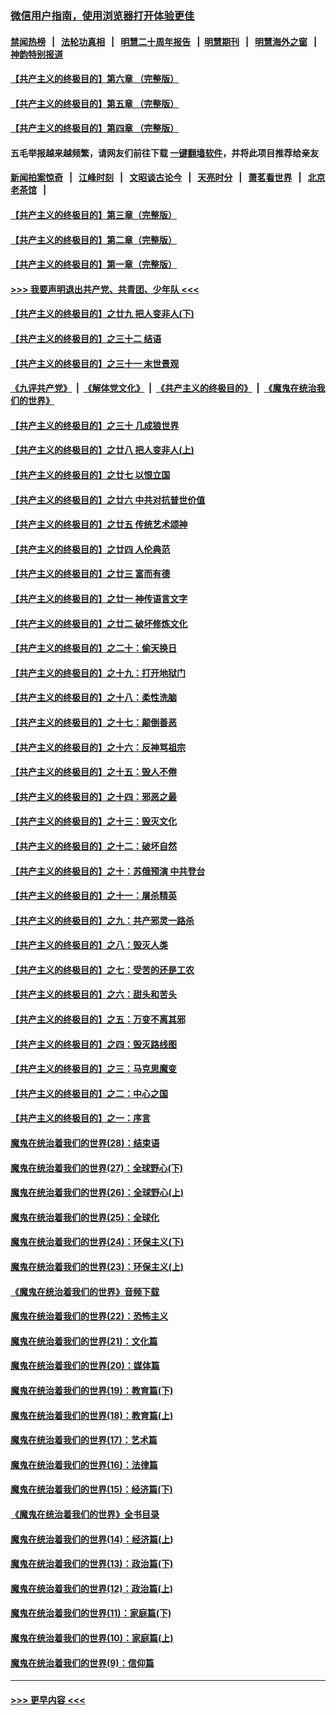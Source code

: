 ### [微信用户指南，使用浏览器打开体验更佳](https://github.com/gfw-breaker/banned-news1/blob/master/indexes/wechat-guide.md?t=0)
#### [禁闻热榜](热点新闻.md?t=0)  &nbsp;&nbsp;|&nbsp;&nbsp; [法轮功真相](https://github.com/gfw-breaker/truth/blob/master/README.md?t=0) &nbsp;&nbsp;|&nbsp;&nbsp; [明慧二十周年报告](https://github.com/gfw-breaker/mh-reports/blob/master/README.md?t=0) &nbsp;&nbsp;|&nbsp;&nbsp;[明慧期刊](https://github.com/gfw-breaker/mh-qikan) &nbsp;&nbsp;|&nbsp;&nbsp; [明慧海外之窗](https://github.com/gfw-breaker/mh-news/blob/master/README.md?t=0) &nbsp;&nbsp;|&nbsp;&nbsp; [神韵特别报道](https://github.com/gfw-breaker/mh-news/blob/master/shenyun.md?t=0)
#### [【共产主义的终极目的】第六章 （完整版）](../pages/nsc422/n11428913.md?t=02100401) 
#### [【共产主义的终极目的】第五章 （完整版）](../pages/nsc422/n11428912.md?t=02100401) 
#### [【共产主义的终极目的】第四章 （完整版）](../pages/nsc422/n11428907.md?t=02100401) 
#### 五毛举报越来越频繁，请网友们前往下载 [一键翻墙软件](https://github.com/gfw-breaker/ssr-accounts)，并将此项目推荐给亲友
#### [新闻拍案惊奇](https://github.com/gfw-breaker/banned-news1/blob/master/pages/link4.md) &nbsp;&nbsp;|&nbsp;&nbsp; [江峰时刻](https://github.com/gfw-breaker/banned-news1/blob/master/pages/link4.md) &nbsp;&nbsp;|&nbsp;&nbsp; [文昭谈古论今](https://github.com/gfw-breaker/banned-news1/blob/master/pages/link4.md) &nbsp;&nbsp;|&nbsp;&nbsp; [天亮时分](https://github.com/gfw-breaker/banned-news1/blob/master/pages/link4.md) &nbsp;&nbsp;|&nbsp;&nbsp; [萧茗看世界](https://github.com/gfw-breaker/banned-news1/blob/master/pages/link4.md) &nbsp;&nbsp;|&nbsp;&nbsp; [北京老茶馆](https://github.com/gfw-breaker/banned-news1/blob/master/pages/link4.md) &nbsp;&nbsp;|&nbsp;&nbsp; 
#### [【共产主义的终极目的】第三章（完整版）](../pages/nsc422/n11428848.md?t=02100401) 
#### [【共产主义的终极目的】第二章（完整版）](../pages/nsc422/n11428831.md?t=02100401) 
#### [【共产主义的终极目的】第一章（完整版）](../pages/nsc422/n11417651.md?t=02100401) 
#### [>>> 我要声明退出共产党、共青团、少年队 <<<](https://github.com/begood0513/goodnews/blob/master/quit/letter.md) 
#### [【共产主义的终极目的】之廿九 把人变非人(下)](../pages/nsc422/n11344140.md?t=02100401) 
#### [【共产主义的终极目的】之三十二 结语](../pages/nsc422/n11360535.md?t=02100401) 
#### [【共产主义的终极目的】之三十一 末世景观](../pages/nsc422/n11351129.md?t=02100401) 
#### [《九评共产党》](https://github.com/begood0513/9ping.md/blob/master/README.md) &nbsp;|&nbsp; [《解体党文化》](../../../../jtdwh.md/blob/master/README.md)  &nbsp;|&nbsp; [《共产主义的终极目的》](../../../../gczydzjmd.md/blob/master/README.md) &nbsp;|&nbsp; [《魔鬼在统治我们的世界》](../../../../mgztzwmdsj.md/blob/master/README.md) 
#### [【共产主义的终极目的】之三十 几成狼世界](../pages/nsc422/n11348280.md?t=02100401) 
#### [【共产主义的终极目的】之廿八 把人变非人(上)](../pages/nsc422/n11340492.md?t=02100401) 
#### [【共产主义的终极目的】之廿七 以恨立国](../pages/nsc422/n11336944.md?t=02100401) 
#### [【共产主义的终极目的】之廿六 中共对抗普世价值](../pages/nsc422/n11324785.md?t=02100401) 
#### [【共产主义的终极目的】之廿五 传统艺术颂神](../pages/nsc422/n11296396.md?t=02100401) 
#### [【共产主义的终极目的】之廿四 人伦典范](../pages/nsc422/n11296397.md?t=02100401) 
#### [【共产主义的终极目的】之廿三 富而有德](../pages/nsc422/n11283598.md?t=02100401) 
#### [【共产主义的终极目的】之廿一 神传语言文字](../pages/nsc422/n11263265.md?t=02100401) 
#### [【共产主义的终极目的】之廿二 破坏修炼文化](../pages/nsc422/n11245728.md?t=02100401) 
#### [【共产主义的终极目的】之二十：偷天换日](../pages/nsc422/n11238846.md?t=02100401) 
#### [【共产主义的终极目的】之十九：打开地狱门](../pages/nsc422/n11206376.md?t=02100401) 
#### [【共产主义的终极目的】之十八：柔性洗脑](../pages/nsc422/n11199994.md?t=02100401) 
#### [【共产主义的终极目的】之十七：颠倒善恶](../pages/nsc422/n11179782.md?t=02100401) 
#### [【共产主义的终极目的】之十六：反神骂祖宗](../pages/nsc422/n11166798.md?t=02100401) 
#### [【共产主义的终极目的】之十五：毁人不倦](../pages/nsc422/n11166792.md?t=02100401) 
#### [【共产主义的终极目的】之十四：邪恶之最](../pages/nsc422/n11150249.md?t=02100401) 
#### [【共产主义的终极目的】之十三：毁灭文化](../pages/nsc422/n11135227.md?t=02100401) 
#### [【共产主义的终极目的】之十二：破坏自然](../pages/nsc422/n11135214.md?t=02100401) 
#### [【共产主义的终极目的】之十：苏俄预演 中共登台](../pages/nsc422/n11118424.md?t=02100401) 
#### [【共产主义的终极目的】之十一：屠杀精英](../pages/nsc422/n11118442.md?t=02100401) 
#### [【共产主义的终极目的】之九：共产邪灵一路杀](../pages/nsc422/n11114139.md?t=02100401) 
#### [【共产主义的终极目的】之八：毁灭人类](../pages/nsc422/n11108503.md?t=02100401) 
#### [【共产主义的终极目的】之七：受苦的还是工农](../pages/nsc422/n11101809.md?t=02100401) 
#### [【共产主义的终极目的】之六：甜头和苦头](../pages/nsc422/n11096971.md?t=02100401) 
#### [【共产主义的终极目的】之五：万变不离其邪](../pages/nsc422/n11091285.md?t=02100401) 
#### [【共产主义的终极目的】之四：毁灭路线图](../pages/nsc422/n11086284.md?t=02100401) 
#### [【共产主义的终极目的】之三：马克思魔变](../pages/nsc422/n11061941.md?t=02100401) 
#### [【共产主义的终极目的】之二：中心之国](../pages/nsc422/n11047728.md?t=02100401) 
#### [【共产主义的终极目的】之一：序言](../pages/nsc422/n11086077.md?t=02100401) 
#### [魔鬼在统治着我们的世界(28)：结束语](../pages/nsc422/n10936246.md?t=02100401) 
#### [魔鬼在统治着我们的世界(27)：全球野心(下)](../pages/nsc422/n10928319.md?t=02100401) 
#### [魔鬼在统治着我们的世界(26)：全球野心(上)](../pages/nsc422/n10900318.md?t=02100401) 
#### [魔鬼在统治着我们的世界(25)：全球化](../pages/nsc422/n10788205.md?t=02100401) 
#### [魔鬼在统治着我们的世界(24)：环保主义(下)](../pages/nsc422/n10695307.md?t=02100401) 
#### [魔鬼在统治着我们的世界(23)：环保主义(上)](../pages/nsc422/n10688613.md?t=02100401) 
#### [《魔鬼在统治着我们的世界》音频下载](../pages/nsc422/n10635553.md?t=02100401) 
#### [魔鬼在统治着我们的世界(22)：恐怖主义](../pages/nsc422/n10614727.md?t=02100401) 
#### [魔鬼在统治着我们的世界(21)：文化篇](../pages/nsc422/n10597706.md?t=02100401) 
#### [魔鬼在统治着我们的世界(20)：媒体篇](../pages/nsc422/n10586579.md?t=02100401) 
#### [魔鬼在统治着我们的世界(19)：教育篇(下)](../pages/nsc422/n10564808.md?t=02100401) 
#### [魔鬼在统治着我们的世界(18)：教育篇(上)](../pages/nsc422/n10526970.md?t=02100401) 
#### [魔鬼在统治着我们的世界(17)：艺术篇](../pages/nsc422/n10499093.md?t=02100401) 
#### [魔鬼在统治着我们的世界(16)：法律篇](../pages/nsc422/n10485969.md?t=02100401) 
#### [魔鬼在统治着我们的世界(15)：经济篇(下)](../pages/nsc422/n10469975.md?t=02100401) 
#### [《魔鬼在统治着我们的世界》全书目录](../pages/nsc422/n10464261.md?t=02100401) 
#### [魔鬼在统治着我们的世界(14)：经济篇(上)](../pages/nsc422/n10457370.md?t=02100401) 
#### [魔鬼在统治着我们的世界(13)：政治篇(下)](../pages/nsc422/n10448270.md?t=02100401) 
#### [魔鬼在统治着我们的世界(12)：政治篇(上)](../pages/nsc422/n10444576.md?t=02100401) 
#### [魔鬼在统治着我们的世界(11)：家庭篇(下)](../pages/nsc422/n10440961.md?t=02100401) 
#### [魔鬼在统治着我们的世界(10)：家庭篇(上)](../pages/nsc422/n10435448.md?t=02100401) 
#### [魔鬼在统治着我们的世界(9)：信仰篇](../pages/nsc422/n10432159.md?t=02100401) 

----
#### [ >>> 更早内容 <<< ](../indexes/nsc422-earlier.md)

